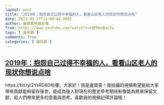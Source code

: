 ```yaml
---
layout: post
title: "2019年：抱怨自己过得不幸福的人，看看山区老人的现状你想说点啥"
date: 2023-02-27T12:00:48.000Z
author: 盧保貴視覺影像
from: https://www.youtube.com/watch?v=xNPMoeBan7w
tags: [ 盧保貴 ]
comments: True
categories: [ 盧保貴 ]
---
```

<!--1677499248000-->
[2019年：抱怨自己过得不幸福的人，看看山区老人的现状你想说点啥](https://www.youtube.com/watch?v=xNPMoeBan7w)
------

<div>
https://bit.ly/2YsRD8D哈嘍，大家好！我是盧寶貴！我拍攝的視頻希望能給大家帶來貢獻能夠留存後世，能成為後人對現在的歷史參考期待影像能為將來保留文獻，給人們帶來更多的意義與思考。喜歡我的視頻記得評論哦！
</div>
